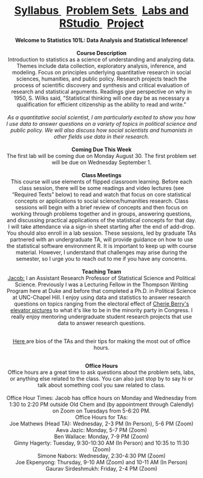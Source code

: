 <header>
  <h1> <a href="Syllabus.html"> Syllabus </a>&nbsp; <a href="ProblemSets.html"> Problem Sets </a> &nbsp; <a href="LabsRStudio.html">Labs and RStudio </a> &nbsp; <a href="Project.html"> Project</a> </h1>
  <nav>
 <header>
   <b>Welcome to Statistics 101L: Data Analysis and Statistical Inference!</b>
   <br><br>
   <b> Course Description</b>
    <br> 
Introduction to statistics as a science of understanding and analyzing data. Themes include data collection, exploratory analysis, inference, and modeling. Focus on       principles underlying quantitative research in social sciences, humanities, and public policy. Research projects teach the process of scientific discovery and synthesis and critical evaluation of research and statistical arguments. Readings give perspective on why in 1950, S. Wilks said, "Statistical thinking will one day be as necessary a        qualification  for efficient citizenship as the ability to read and write." 
  <br><br>
  <i>As a quantitative social scientist, I am particularly excited to show you how I use data to answer questions on a variety of topics in political science and public policy. We will also discuss how social scientists and humanists in other fields use data in their research.</i>
   <br><br>
   <b> Coming Due This Week</b> <br>
The first lab will be coming due on Monday August 30. The first problem set will be due on Wednesday September 1.
<br><br>
   <b> Class Meetings </b><br>
This course will use elements of flipped classroom learning. Before each class session, there will be some readings and video lectures (see “Required Texts” below) to read and watch that focus on core statistical concepts or applications to social science/humanities research. Class sessions will begin with a brief review of concepts and then focus on working through problems together and in groups, answering questions, and discussing practical applications of the statistical concepts for that day. I will take attendance via a sign-in sheet starting after the end of add-drop. You should also enroll in a lab session. These sessions, led by graduate TAs partnered with an undergraduate TA, will provide guidance on how to use the statistical software environment R. It is important to keep up with course material. However, I understand that challenges may arise during the semester, so I urge you to reach out to me if you have any concerns.
   <br><br>
   <b> Teaching Team</b>
   <br>
   <a href="https://jacobfhsmith.github.io">Jacob:</a> I an Assistant Research Professor of Statistical Science and Political Science. Previously I was a Lecturing Fellow in the Thompson Writing Program here at Duke and before that completed a Ph.D. in Political Science at UNC-Chapel Hill. I enjoy using data and statistics to answer research questions on topics ranging from the electoral effect of <a href="https://libkey.io/libraries/229/articles/56283884/full-text-file?utm_source=api_871"> Cherie Berry's elevator pictures</a> to what it's like to be in the minority party in Congress. I really enjoy mentoring undergraduate student research projects that use data to answer research questions. <br> <br>
 
   <a href="https://github.com/jacobfhsmith/STA101-Fall-2021/blob/main/Meet%20the%20TAs.docx?raw=true"> Here </a> are bios of the TAs and their tips for making the most out of office hours. <br><br>
   
   <b>Office Hours</b> <br>
   Office hours are a great time to ask questions about the problem sets, labs, or anything else related to the class. You can also just stop by to say hi or talk about something cool you saw related to class. <br> <br>
   Office Hour Times: Jacob has office hours on Monday and Wednesday from 1:30 to 2:20 PM outside Old Chem and (by appointment through Calendly) on Zoom on Tuesdays from 5-6:20 PM.  <br>
   Office Hours for TAs: <br>
   Joe Mathews (Head TA): Wednesday, 2-3 PM (In Person), 5-6 PM (Zoom) <br>
   Aeva Jazic: Monday, 5-7 PM (Zoom)  <br>
   Ben Wallace: Monday, 7-9 PM (Zoom)  <br>
   Ginny Hagerty: Tuesday, 9:30-10:30 AM (In Person) and 10:35 to 11:30 (Zoom) <br>
   Simone Nabors: Wednesday, 2:30-4:30 PM (Zoom) <br>
   Joe Ekpenyong: Thursday, 9-10 AM (Zoom) and 10-11 AM (In Person) <br>
   Gaurav Sirdeshmukh: Friday, 2-4 PM (Zoom) <br>
   <br><br>
